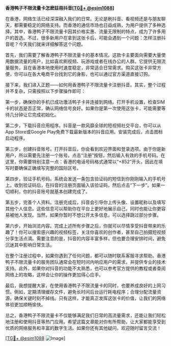 **香港鸭子不限流量卡怎麽註冊抖音[[TG💪+ @esim1088](https://t.me/s/esim1088)]**

在香港，网络生活已经深深融入我们的日常。无论是刷抖音、看视频还是与朋友聊天，都需要稳定的网络支持。而香港的通信市场也日益成熟，为用户提供了多种选择。其中，香港鸭子不限流量卡因其价格实惠、流量无限制的特点，成为了许多用户的首选。不过，很多新用户在拿到这张卡后，可能会遇到一个问题：怎样注册抖音呢？今天我们就来详细解答这个问题。

首先，我们需要了解香港鸭子不限流量卡的基本情况。这款卡主要面向需要大量使用数据流量的用户，比如喜欢刷视频、玩游戏或者在线办公的人群。它提供无限流量服务，且在香港本地使用时速度稳定，非常适合日常需求。购买这张卡非常方便，你可以在各大电商平台找到它的身影，也可以通过官方渠道直接订购。

接下来，我们进入正题——如何用香港鸭子不限流量卡注册抖音。其实，整个过程并不复杂，只需按照以下步骤操作即可：

第一步，确保你的手机已成功激活鸭子卡并连接到网络。打开手机设置，检查SIM卡的状态是否正常，确认网络信号良好。如果你是第一次使用这张卡，可能需要等待几分钟让它完成初始化。

第二步，下载抖音应用程序。抖音是一款风靡全球的短视频社交平台，你可以从App Store或Google Play免费下载最新版本的抖音应用。安装完成后，点击图标启动程序。

第三步，创建抖音账号。打开抖音后，你会看到欢迎界面和登录选项。由于你是新用户，所以需要先注册一个账号。点击“注册”按钮，然后输入有效的手机号码。在这里，你需要特别注意一点：香港的电话号码格式通常以“+852”开头，因此在填写时要确保正确填写完整的国际区号。

第四步，验证手机号码。系统会发送一条包含验证码的短信到你刚刚输入的手机号上。收到验证码后，在抖音的注册页面输入该验证码，然后点击“下一步”。如果一切顺利，你的抖音账号就基本创建完成了。

第五步，完善个人资料。注册完成后，抖音会引导你上传头像、设置昵称以及填写其他个人信息。这些信息可以帮助你在平台上更好地展示自己，同时也能让你更容易被他人发现。当然，如果你暂时不想公开太多信息，可以选择跳过部分步骤。

第六步，开始浏览内容。完成上述所有步骤之后，你就可以尽情享受抖音带来的乐趣了！你可以搜索感兴趣的视频标签，关注你喜欢的创作者，甚至自己拍摄短视频分享生活点滴。需要注意的是，抖音的内容丰富多样，但也要合理安排时间，避免沉迷其中影响日常生活。

在整个注册过程中，如果你遇到了任何问题，都可以随时联系客服寻求帮助。香港鸭子不限流量卡的服务团队通常会在短时间内响应用户的需求，并提供专业的技术支持。此外，如果你对抖音的功能不太熟悉，也可以参考官方提供的教程或者查阅网络上的攻略，这样会让你的操作更加得心应手。

最后，我想提醒大家，在使用香港鸭子不限流量卡的同时，也要养成良好的上网习惯。例如，定期清理缓存文件，避免长时间后台运行耗电程序；合理分配流量资源，确保关键时刻不掉线。只有这样，才能真正发挥这张卡的价值，让我们的网络体验更加顺畅愉快。

总之，香港鸭子不限流量卡不仅能够满足我们日常的高流量需求，还能让我们轻松地注册和使用抖音等热门应用。希望这篇文章能对你有所帮助，让大家都能享受到优质的网络服务和丰富的数字生活。如果你还有其他疑问，欢迎随时留言交流！

[[TG💪+ @esim1088](https://t.me/s/esim1088) ![Image](https://i.postimg.cc/4NQfJmqS/Snipaste-2025-05-13-00-14-12.png)]